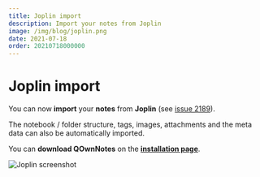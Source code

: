 ```yaml
---
title: Joplin import
description: Import your notes from Joplin
image: /img/blog/joplin.png
date: 2021-07-18
order: 20210718000000
---
```


# Joplin import

<BlogDate v-bind:fm="$frontmatter" />

You can now **import** your **notes** from **Joplin** (see [issue 2189](https://github.com/pbek/QOwnNotes/issues/2189)).

The notebook / folder structure, tags, images, attachments and the meta data can also be automatically imported.

You can **download QOwnNotes** on the **[installation page](https://www.qownnotes.org/installation/)**.

![Joplin screenshot](/img/blog/joplin.png "Joplin screenshot")
